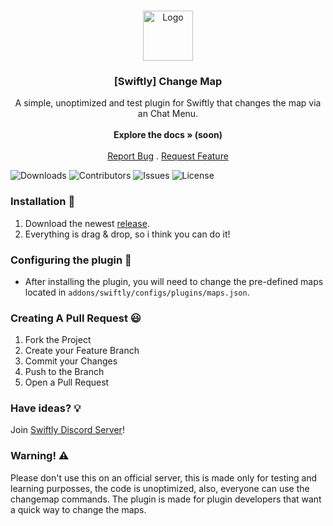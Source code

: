 <br/>
<p align="center">
  <a href="https://github.com/swiftly-solution/swiftly_mostactive">
    <img src="https://media.discordapp.net/attachments/979452783466000466/1168236894652469248/Swiftly_Logo.png?ex=6575f264&is=65637d64&hm=dd2834983bebeab98d7febd44bb3bd20e9aded13ecefac63cc990b222a9d9e9e&=&format=webp&quality=lossless&width=468&height=468" alt="Logo" width="80" height="80">
  </a>

  <h3 align="center">[Swiftly] Change Map</h3>

  <p align="center">
    A simple, unoptimized and test plugin for Swiftly that changes the map via an Chat Menu.
    <br/>
    <br/>
    <strong>Explore the docs » (soon)</strong>
    <br/>
    <br/>
    <a href="https://github.com/blu133721/swiftly_map/issues">Report Bug</a>
    .
    <a href="https://github.com/blu133721/swiftly_map/issues">Request Feature</a>
  </p>
</p>

![Downloads](https://img.shields.io/github/downloads/blu133721/swiftly_map/total) ![Contributors](https://img.shields.io/github/contributors/blu133721/swiftly_map?color=dark-green) ![Issues](https://img.shields.io/github/issues/blu133721/swiftly_map) ![License](https://img.shields.io/github/license/blu133721/swiftly_map) 

### Installation 👀

1. Download the newest [release](https://github.com/blu133721/swiftly_map/releases).
2. Everything is drag & drop, so i think you can do it!

### Configuring the plugin 🧐

* After installing the plugin, you will need to change the pre-defined maps located in `addons/swiftly/configs/plugins/maps.json`.

### Creating A Pull Request 😃

1. Fork the Project
2. Create your Feature Branch
3. Commit your Changes
4. Push to the Branch
5. Open a Pull Request

### Have ideas? 💡
Join [Swiftly Discord Server](https://discord.gg/ESKNDx2CNB)!

### Warning! ⚠️
Please don't use this on an official server, this is made only for testing and learning purposses, the code is unoptimized, also, everyone can use the changemap commands. 
The plugin is made for plugin developers that want a quick way to change the maps.